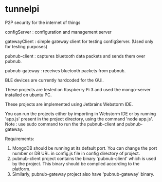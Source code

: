 # tunnelpi
P2P security for the internet of things

configServer : configuration and management server

gatewayClient : simple gateway client for testing configServer. (Used only for testing purposes)

pubnub-client : captures bluetooth data packets and sends them over pubnub.

pubnub-gateway : receives bluetooth packets from pubnub.

BLE devices are currently hardcoded for the GUI. 

These projects are tested on Raspberry Pi 3 and used the mongo-server installed on ubuntu PC.

These projects are implemented using Jetbrains Webstorm IDE.

You can run the projects either by importing in Webstorm IDE or by running 'app.js' present in the project directory, using the command 'node app.js'.
Note : use sudo command to run the the pubnub-client and pubnub-gateway.

Requirements:

1. MongoDB should be running at its default port. You can change the port number or DB URL in config.js file in config directory of project.  
2. pubnub-client project contains the binary 'pubnub-client' which is used by the project. This binary should be compiled according to the platform.
3. Similarly, pubnub-gateway project also have 'pubnub-gateway' binary.